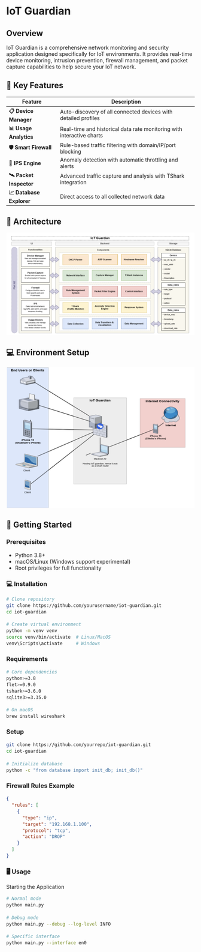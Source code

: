 # IoT Guardian

## Overview

IoT Guardian is a comprehensive network monitoring and security application designed specifically for IoT environments. It provides real-time device monitoring, intrusion prevention, firewall management, and packet capture capabilities to help secure your IoT network.

## 🌟 Key Features  

| Feature | Description |  
|---------|-------------|  
| **📋 Device Manager** | Auto-discovery of all connected devices with detailed profiles |  
| **📊 Usage Analytics** | Real-time and historical data rate monitoring with interactive charts |  
| **🛡️ Smart Firewall** | Rule-based traffic filtering with domain/IP/port blocking |  
| **🚨 IPS Engine** | Anomaly detection with automatic throttling and alerts |  
| **🛰 Packet Inspector** | Advanced traffic capture and analysis with TShark integration |  
| **📈 Database Explorer** | Direct access to all collected network data |  

## 🔄 Architecture

![alt text](https://github.com/Diksha118/IoT-Guardian/blob/main/images/Architechture_IOT.png)

## 💻 Environment Setup

![alt text](https://github.com/Diksha118/IoT-Guardian/blob/main/images/Network_Topology.png)

## 🚀 Getting Started  

### Prerequisites  
- Python 3.8+  
- macOS/Linux (Windows support experimental)  
- Root privileges for full functionality  

### 💻 Installation  
```bash  
# Clone repository  
git clone https://github.com/yourusername/iot-guardian.git  
cd iot-guardian  

# Create virtual environment  
python -m venv venv  
source venv/bin/activate  # Linux/MacOS  
venv\Scripts\activate     # Windows  
```

### Requirements
```bash  
# Core dependencies
python>=3.8
flet>=0.9.0
tshark>=3.6.0
sqlite3>=3.35.0

# On macOS
brew install wireshark
```

### Setup
```bash 
git clone https://github.com/yourrepo/iot-guardian.git
cd iot-guardian

# Initialize database
python -c "from database import init_db; init_db()"
```

### Firewall Rules Example
```json
{
  "rules": [
    {
      "type": "ip",
      "target": "192.168.1.100",
      "protocol": "tcp",
      "action": "DROP"
    }
  ]
}
```
### 🖥 Usage
Starting the Application
```bash
# Normal mode
python main.py

# Debug mode
python main.py --debug --log-level INFO

# Specific interface
python main.py --interface en0
```


